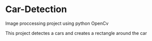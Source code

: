 # Car-Detection

Image proccessing project using python OpenCv 

This project detectes a cars and creates a rectangle around the car 
